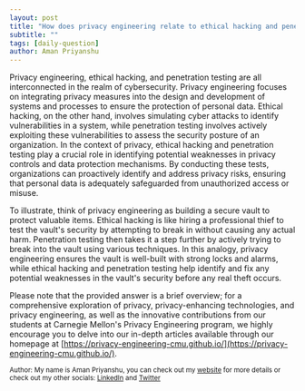 ```yaml
---
layout: post
title: "How does privacy engineering relate to ethical hacking and penetration testing?"
subtitle: ""
tags: [daily-question]
author: Aman Priyanshu
---
```


Privacy engineering, ethical hacking, and penetration testing are all interconnected in the realm of cybersecurity. Privacy engineering focuses on integrating privacy measures into the design and development of systems and processes to ensure the protection of personal data. Ethical hacking, on the other hand, involves simulating cyber attacks to identify vulnerabilities in a system, while penetration testing involves actively exploiting these vulnerabilities to assess the security posture of an organization. In the context of privacy, ethical hacking and penetration testing play a crucial role in identifying potential weaknesses in privacy controls and data protection mechanisms. By conducting these tests, organizations can proactively identify and address privacy risks, ensuring that personal data is adequately safeguarded from unauthorized access or misuse.

To illustrate, think of privacy engineering as building a secure vault to protect valuable items. Ethical hacking is like hiring a professional thief to test the vault's security by attempting to break in without causing any actual harm. Penetration testing then takes it a step further by actively trying to break into the vault using various techniques. In this analogy, privacy engineering ensures the vault is well-built with strong locks and alarms, while ethical hacking and penetration testing help identify and fix any potential weaknesses in the vault's security before any real theft occurs.

Please note that the provided answer is a brief overview; for a comprehensive exploration of privacy, privacy-enhancing technologies, and privacy engineering, as well as the innovative contributions from our students at Carnegie Mellon's Privacy Engineering program, we highly encourage you to delve into our in-depth articles available through our homepage at [https://privacy-engineering-cmu.github.io/](https://privacy-engineering-cmu.github.io/).

<small>Author: My name is Aman Priyanshu, you can check out my [website](https://amanpriyanshu.github.io/) for more details or check out my other socials: [LinkedIn](https://www.linkedin.com/in/aman-priyanshu/) and [Twitter](https://twitter.com/AmanPriyanshu6)</small>
